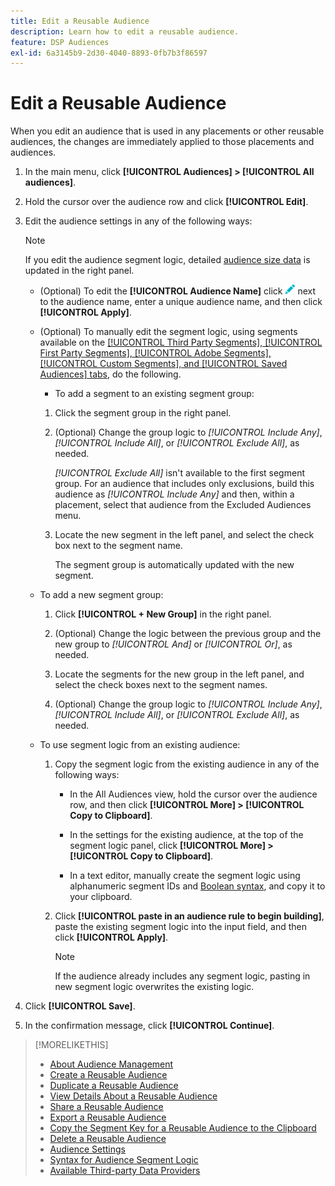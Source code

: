 ```yaml
---
title: Edit a Reusable Audience
description: Learn how to edit a reusable audience.
feature: DSP Audiences
exl-id: 6a3145b9-2d30-4040-8893-0fb7b3f86597
---
```

# Edit a Reusable Audience

When you edit an audience that is used in any placements or other reusable audiences, the changes are immediately applied to those placements and audiences.<!-- verify -->

1. In the main menu, click **[!UICONTROL Audiences] > [!UICONTROL All audiences]**.

1. Hold the cursor over the audience row and click **[!UICONTROL Edit]**.

1. Edit the audience settings in any of the following ways:

    >[!NOTE]
    >
    >If you edit the audience segment logic, detailed [audience size data](audience-about.md) is updated in the right panel.

   * (Optional) To edit the **[!UICONTROL Audience Name]** click ![Edit](/help/dsp/assets/edit.png) next to the audience name, enter a unique audience name, and then click **[!UICONTROL Apply]**.
   
   * (Optional) To manually edit the segment logic, using segments available on the [[!UICONTROL Third Party Segments], [!UICONTROL First Party Segments], [!UICONTROL Adobe Segments], [!UICONTROL Custom Segments], and [!UICONTROL Saved Audiences] tabs](audience-settings.md), do the following.
   
     * To add a segment to an existing segment group:
     
      1. Click the segment group in the right panel.
      
      1. (Optional) Change the group logic to *[!UICONTROL Include Any]*, *[!UICONTROL Include All]*, or *[!UICONTROL Exclude All]*, as needed.
      
         *[!UICONTROL Exclude All]* isn't available to the first segment group. For an audience that includes only exclusions, build this audience as *[!UICONTROL Include Any]* and then, within a placement, select that audience from the Excluded Audiences menu.

      1. Locate the new segment in the left panel, and select the check box next to the segment name.
      
         The segment group is automatically updated with the new segment.
         
    * To add a new segment group:
    
      1. Click **[!UICONTROL + New Group]** in the right panel.
      
      1. (Optional) Change the logic between the previous group and the new group to *[!UICONTROL And]* or *[!UICONTROL Or]*, as needed.
      
      1. Locate the segments for the new group in the left panel, and select the check boxes next to the segment names.
      
      1. (Optional) Change the group logic to *[!UICONTROL Include Any]*, *[!UICONTROL Include All]*, or *[!UICONTROL Exclude All]*, as needed.

   * To use segment logic from an existing audience:
   
     1. Copy the segment logic from the existing audience in any of the following ways:
     
        * In the All Audiences view, hold the cursor over the audience row, and then click **[!UICONTROL More] > [!UICONTROL Copy to Clipboard]**.
        
        * In the settings for the existing audience, at the top of the segment logic panel, click **[!UICONTROL More] > [!UICONTROL Copy to Clipboard]**.
        
        * In a text editor, manually create the segment logic using alphanumeric segment IDs and [Boolean syntax](audience-segment-logic-syntax.md), and copy it to your clipboard.
        
     1. Click **[!UICONTROL paste in an audience rule to begin building]**, paste the existing segment logic into the input field, and then click **[!UICONTROL Apply]**.
     
         >[!NOTE]
         >
         >If the audience already includes any segment logic, pasting in new segment logic overwrites the existing logic.

1. Click **[!UICONTROL Save]**.

1. In the confirmation message, click **[!UICONTROL Continue]**.

>[!MORELIKETHIS]
>
>* [About Audience Management](audience-about.md)
>* [Create a Reusable Audience](reusable-audience-create.md)
>* [Duplicate a Reusable Audience](reusable-audience-duplicate.md)
>* [View Details About a Reusable Audience](reusable-audience-view-details.md)
>* [Share a Reusable Audience](reusable-audience-share.md)
>* [Export a Reusable Audience](reusable-audience-export.md)
>* [Copy the Segment Key for a Reusable Audience to the Clipboard](reusable-audience-clipboard.md)
>* [Delete a Reusable Audience](reusable-audience-delete.md)
>* [Audience Settings](audience-settings.md)
>* [Syntax for Audience Segment Logic](audience-segment-logic-syntax.md)
>* [Available Third-party Data Providers](third-party-data-providers.md)
